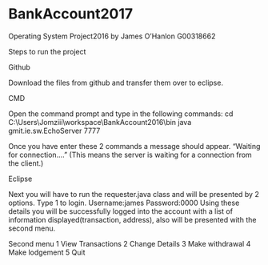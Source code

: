 # BankAccount2017
Operating System Project2016
by James O’Hanlon
G00318662


Steps to run the project

Github

Download the files from github and transfer them over to eclipse.

CMD

Open the command prompt and type in the following commands:
cd C:\Users\Jomziii\workspace\BankAccount2016\bin
java gmit.ie.sw.EchoServer 7777

Once you have enter these 2 commands a message should appear. “Waiting for connection….”
(This means the server is waiting for a connection from the client.)

Eclipse

Next you will have to run the requester.java class and will be presented by 2 options.
Type 1 to login. 
Username:james
Password:0000
Using these details you will be successfully logged into the account with a list of information displayed(transaction, address), also will be presented with the second menu.


Second menu
1 View Transactions
2 Change Details
3 Make withdrawal
4 Make lodgement
5 Quit

